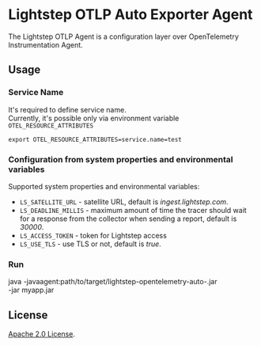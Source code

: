 # Lightstep OTLP Auto Exporter Agent

The Lightstep OTLP Agent is a configuration layer over OpenTelemetry Instrumentation Agent.


## Usage

### Service Name

It's required to define service name.  
Currently, it's possible only via environment variable `OTEL_RESOURCE_ATTRIBUTES`

```shell script
export OTEL_RESOURCE_ATTRIBUTES=service.name=test
```


### Configuration from system properties and environmental variables
Supported system properties and environmental variables:

* `LS_SATELLITE_URL` - satellite URL, default is _ingest.lightstep.com_.
* `LS_DEADLINE_MILLIS` - maximum amount of time the tracer should wait for a response from the collector when sending a report, default is _30000_.
* `LS_ACCESS_TOKEN` - token for Lightstep access
* `LS_USE_TLS` - use TLS or not, default is _true_.

### Run

java -javaagent:path/to/target/lightstep-opentelemetry-auto-<version>.jar \
     -jar myapp.jar


## License

[Apache 2.0 License](../LICENSE).
